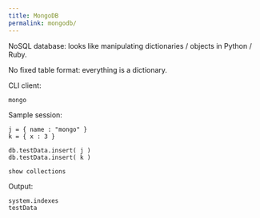 ```yaml
---
title: MongoDB
permalink: mongodb/
---
```


NoSQL database: looks like manipulating dictionaries / objects in Python / Ruby.

No fixed table format: everything is a dictionary.

CLI client:

    mongo

Sample session:

    j = { name : "mongo" }
    k = { x : 3 }

    db.testData.insert( j )
    db.testData.insert( k )

    show collections

Output:

    system.indexes
    testData
